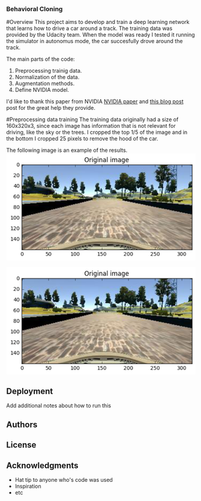 ### Behavioral Cloning

#Overview
This project aims to develop and train a deep learning network that learns how to drive a car around a track. The training data was provided by the Udacity team. When the model was ready I tested it running the simulator in autonomus mode, the car succesfully drove around the track.

The main parts of the code:
1. Preprocessing trainig data.
3. Normalization of the data.
4. Augmentation methods.
5. Define NVIDIA model.

I'd like to thank this paper from NVIDIA [NVIDIA paper](http://images.nvidia.com/content/tegra/automotive/images/2016/solutions/pdf/end-to-end-dl-using-px.pdf) and [this blog post](https://chatbotslife.com/using-augmentation-to-mimic-human-driving-496b569760a9#.d779iwp28) post for the great help they provide.


#Preprocessing data training
The training data originally had a size of 160x320x3, since each image has information that is not relevant for driving, like the sky or the trees. I cropped the top 1/5 of the image and in the bottom I cropped 25 pixels to remove the hood of the car.

The following image is an example of the results.
![Original Image](images/original.png)

![Crop Image](images/original.png)


## Deployment

Add additional notes about how to run this

## Authors



## License


## Acknowledgments

* Hat tip to anyone who's code was used
* Inspiration
* etc

